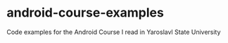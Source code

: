 # android-course-examples
Code examples for the Android Course I read in Yaroslavl State University
